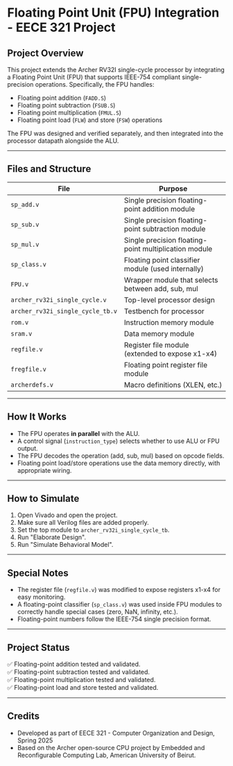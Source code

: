 # Floating Point Unit (FPU) Integration - EECE 321 Project

## Project Overview

This project extends the Archer RV32I single-cycle processor by integrating a Floating Point Unit (FPU) that supports IEEE-754 compliant single-precision operations. Specifically, the FPU handles:

- Floating point addition (`FADD.S`)
- Floating point subtraction (`FSUB.S`)
- Floating point multiplication (`FMUL.S`)
- Floating point load (`FLW`) and store (`FSW`) operations

The FPU was designed and verified separately, and then integrated into the processor datapath alongside the ALU.

---

## Files and Structure

| File | Purpose |
|-----|---------|
| `sp_add.v` | Single precision floating-point addition module |
| `sp_sub.v` | Single precision floating-point subtraction module |
| `sp_mul.v` | Single precision floating-point multiplication module |
| `sp_class.v` | Floating point classifier module (used internally) |
| `FPU.v` | Wrapper module that selects between add, sub, mul |
| `archer_rv32i_single_cycle.v` | Top-level processor design |
| `archer_rv32i_single_cycle_tb.v` | Testbench for processor |
| `rom.v` | Instruction memory module |
| `sram.v` | Data memory module |
| `regfile.v` | Register file module (extended to expose x1-x4) |
| `fregfile.v` | Floating point register file module |
| `archerdefs.v` | Macro definitions (XLEN, etc.) |


---

## How It Works

- The FPU operates **in parallel** with the ALU.
- A control signal (`instruction_type`) selects whether to use ALU or FPU output.
- The FPU decodes the operation (add, sub, mul) based on opcode fields.
- Floating point load/store operations use the data memory directly, with appropriate wiring.

---

## How to Simulate

1. Open Vivado and open the project.
2. Make sure all Verilog files are added properly.
3. Set the top module to `archer_rv32i_single_cycle_tb`.
4. Run "Elaborate Design".
5. Run "Simulate Behavioral Model".

---


## Special Notes

- The register file (`regfile.v`) was modified to expose registers x1-x4 for easy monitoring.
- A floating-point classifier (`sp_class.v`) was used inside FPU modules to correctly handle special cases (zero, NaN, infinity, etc.).
- Floating-point numbers follow the IEEE-754 single precision format.

---

## Project Status

✅ Floating-point addition tested and validated.  
✅ Floating-point subtraction tested and validated.  
✅ Floating-point multiplication tested and validated.  
✅ Floating-point load and store tested and validated.

---

## Credits

- Developed as part of EECE 321 - Computer Organization and Design, Spring 2025
- Based on the Archer open-source CPU project by Embedded and Reconfigurable Computing Lab, American University of Beirut.

